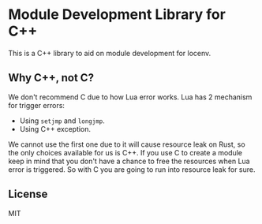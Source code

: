 # Module Development Library for C++

This is a C++ library to aid on module development for locenv.

## Why C++, not C?

We don't recommend C due to how Lua error works. Lua has 2 mechanism for trigger errors:

- Using `setjmp` and `longjmp`.
- Using C++ exception.

We cannot use the first one due to it will cause resource leak on Rust, so the only choices available for us is C++. If you use C to create a module keep in mind that you don't have a chance to free the resources when Lua error is triggered. So with C you are going to run into resource leak for sure.

## License

MIT
